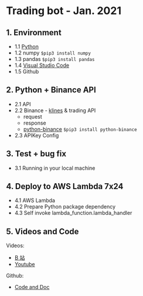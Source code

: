 # Trading bot - Jan. 2021

## 1. Environment
- 1.1 [Python](https://www.python.org/downloads/release/python-385/)
- 1.2 numpy `$pip3 install numpy`
- 1.3 pandas `$pip3 install pandas`
- 1.4 [Visual Studio Code](https://code.visualstudio.com/)
- 1.5 Github

## 2. Python + Binance API
- 2.1 API
- 2.2 Binance - [klines](https://binance-docs.github.io/apidocs/spot/en/#kline-candlestick-data) & trading API
    - request
    - response
    - [python-binance](https://python-binance.readthedocs.io/en/latest/) `$pip3 install python-binance`
- 2.3 APIKey Config

## 3. Test + bug fix
- 3.1 Running in your local machine

## 4. Deploy to AWS Lambda 7x24
- 4.1 AWS Lambda
- 4.2 Prepare Python package dependency
- 4.3 Self invoke lambda_function.lambda_handler

## 5. Videos and Code
Videos: 
- [B 站](https://space.bilibili.com/16757906) 
- [Youtube](https://www.youtube.com/watch?v=Bdk1C3fJujU&list=PLKLb_eLj3OK6lmpq9ivulbGOogxk-D_8E)

Github:
- [Code and Doc](https://github.com/tomars2021/trading-bot-jan-2021)

